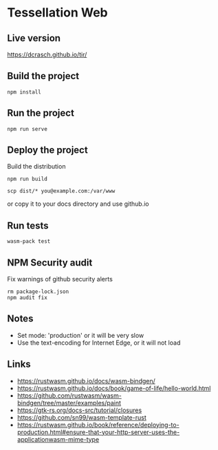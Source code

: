 # Tessellation Web

## Live version

https://dcrasch.github.io/tir/

## Build the project

```
npm install
```

## Run the project

```
npm run serve
```


## Deploy the project

Build the distribution

```
npm run build
```

```
scp dist/* you@example.com:/var/www
```

or copy it to your docs directory and use github.io

## Run tests

```
wasm-pack test
```


## NPM Security audit


Fix warnings of github security alerts
```
rm package-lock.json
npm audit fix
```


## Notes

* Set mode: 'production' or it will be very slow
* Use the text-encoding for Internet Edge, or it will not load 

## Links

* https://rustwasm.github.io/docs/wasm-bindgen/
* https://rustwasm.github.io/docs/book/game-of-life/hello-world.html
* https://github.com/rustwasm/wasm-bindgen/tree/master/examples/paint
* https://gtk-rs.org/docs-src/tutorial/closures
* https://github.com/sn99/wasm-template-rust
* https://rustwasm.github.io/book/reference/deploying-to-production.html#ensure-that-your-http-server-uses-the-applicationwasm-mime-type
